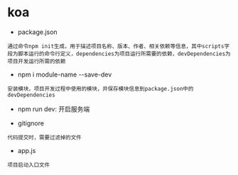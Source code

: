 # koa

* package.json
```
通过命令npm init生成，用于描述项目名称、版本、作者、相关依赖等信息，其中scripts字段为脚本运行的命令行定义，dependencies为项目运行所需要的依赖，devDependencies为项目开发运行所需的依赖
```

* npm i module-name --save-dev
```
安装模块，项目开发过程中使用的模块，并保存模块信息到package.json中的devDependencies
```

* npm run dev: 开启服务端

* gitignore
```
代码提交时，需要过滤掉的文件
```

* app.js
```
项目启动入口文件
```
